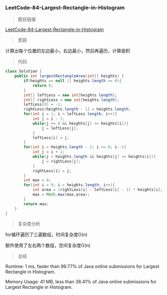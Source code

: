 ### LeetCode-84-Largest-Rectangle-in-Histogram

> 题目链接

[LeetCode-84-Largest-Rectangle-in-Histogram](https://leetcode.com/problems/largest-rectangle-in-histogram/)

> 思路

计算出每个位置的左边最小，右边最小，然后再遍历，计算面积

> 代码

```java
class Solution {
    public int largestRectangleArea(int[] heights) {
        if(heights == null || heights.length == 0){
            return 0;
        }
        int[] leftLess = new int[heights.length];
        int[] rightLess = new int[heights.length];
        leftLess[0] = -1;
        rightLess[heights.length - 1] = heights.length;
        for(int i = 1; i < leftLess.length; i++){
            int j = i - 1;
            while(j >= 0 && heights[j] >= heights[i]){
                j = leftLess[j];
            }
            leftLess[i] = j;
        }
        for(int i = heights.length - 2; i >= 0; i--){
            int j = i + 1;
            while(j < heights.length && heights[j] >= heights[i]){
                j = rightLess[j];
            }
            rightLess[i] = j;
        }
        int max = 0;
        for(int i = 0; i < heights.length; i++){
            int area = (rightLess[i] - leftLess[i] - 1) * heights[i];
            max = Math.max(max,area);
        }
        return max;
    }
}
```

> 复杂度分析

for循环遍历了三遍数组，时间复杂度O(n)

额外使用了左右两个数组，空间复杂度O(n)

> 总结

Runtime: 1 ms, faster than 99.77% of Java online submissions for Largest Rectangle in Histogram.

Memory Usage: 41 MB, less than 38.41% of Java online submissions for Largest Rectangle in Histogram.
